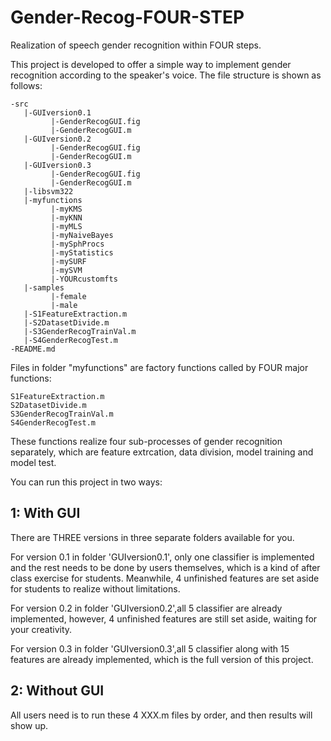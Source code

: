 # Gender-Recog-FOUR-STEP
Realization of  speech gender recognition within FOUR steps.

This project is developed to offer a simple way to implement gender recognition according to the speaker's voice. The file structure is shown as follows:

```
-src
   |-GUIversion0.1
         |-GenderRecogGUI.fig
         |-GenderRecogGUI.m
   |-GUIversion0.2
         |-GenderRecogGUI.fig
         |-GenderRecogGUI.m
   |-GUIversion0.3
         |-GenderRecogGUI.fig
         |-GenderRecogGUI.m
   |-libsvm322
   |-myfunctions
         |-myKMS
         |-myKNN
         |-myMLS
         |-myNaiveBayes
         |-mySphProcs
         |-myStatistics
         |-mySURF
         |-mySVM
         |-YOURcustomfts
   |-samples
         |-female
         |-male
   |-S1FeatureExtraction.m
   |-S2DatasetDivide.m
   |-S3GenderRecogTrainVal.m
   |-S4GenderRecogTest.m
-README.md
```

Files in folder "myfunctions" are factory functions called by FOUR major functions:
```
S1FeatureExtraction.m
S2DatasetDivide.m
S3GenderRecogTrainVal.m
S4GenderRecogTest.m
```
These functions realize four sub-processes of gender recognition separately, which are feature extrcation, data division, model training and model test.

You can run this project in two ways:


## 1: With GUI ##
There are THREE versions in three separate folders available for you. 

For version 0.1 in folder 'GUIversion0.1', only one classifier is implemented and the rest needs to be done by users themselves, which is a kind of after class exercise for students. Meanwhile, 4 unfinished features are set aside for students to realize without limitations.

For version 0.2 in folder 'GUIversion0.2',all 5 classifier are already implemented, however, 4 unfinished features are still set aside, waiting for your creativity.

For version 0.3 in folder 'GUIversion0.3',all 5 classifier along with 15 features are already implemented, which is the full version of this project.


## 2: Without GUI ##
All users need is to run these 4 XXX.m files by order, and then results will show up.
